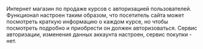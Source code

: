 Интернет магазин по продаже курсов с авторизацией пользователей. Функционал настроен таким образом, что посетитель сайта может посмотреть краткую информацию о каждом курсе, но чтобы посмотреть подробно и приобрести он должен авторизоваться. Сервис авторизации, изменения данных аккаунта настроен, сервис покупки - нет.
